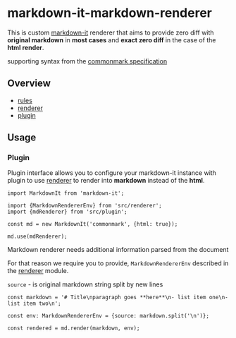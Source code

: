 # markdown-it-markdown-renderer

This is custom [markdown-it](https://github.com/markdown-it/markdown-it) renderer that aims to provide zero diff with **original markdown** in **most cases** and **exact zero diff** in the case of the **html render**.

supporting syntax from the [commonmark specification](https://spec.commonmark.org/)

## Overview

- [rules](src/rules/README.MD)
- [renderer](src/renderer/README.MD)
- [plugin](src/plugin/README.MD)

## Usage

### Plugin

Plugin interface allows you to configure your markdown-it instance with plugin to
use [renderer](src/renderer/README.MD) to render into **markdown** instead of the **html**.

```
import MarkdownIt from 'markdown-it';

import {MarkdownRendererEnv} from 'src/renderer';
import {mdRenderer} from 'src/plugin';

const md = new MarkdownIt('commonmark', {html: true});

md.use(mdRenderer);
```

Markdown renderer needs additional information parsed from the document

For that reason we require you to provide, `MarkdownRendererEnv` described in the [renderer](src/renderer/README.MD) module.

`source` - is original markdown string split by new lines

```
const markdown = '# Title\nparagraph goes **here**\n- list item one\n- list item two\n';

const env: MarkdownRendererEnv = {source: markdown.split('\n')};

const rendered = md.render(markdown, env);
```


